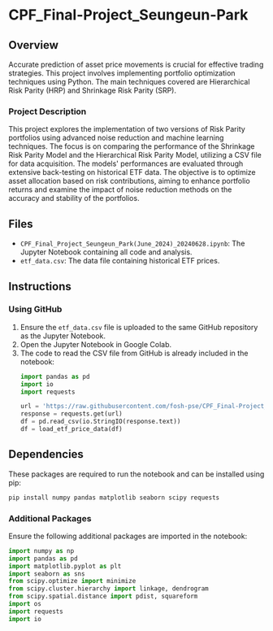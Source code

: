 
# CPF_Final-Project_Seungeun-Park

## Overview
Accurate prediction of asset price movements is crucial for effective trading strategies. This project involves implementing portfolio optimization techniques using Python. The main techniques covered are Hierarchical Risk Parity (HRP) and Shrinkage Risk Parity (SRP).

### Project Description
This project explores the implementation of two versions of Risk Parity portfolios using advanced noise reduction and machine learning techniques. The focus is on comparing the performance of the Shrinkage Risk Parity Model and the Hierarchical Risk Parity Model, utilizing a CSV file for data acquisition. The models' performances are evaluated through extensive back-testing on historical ETF data. The objective is to optimize asset allocation based on risk contributions, aiming to enhance portfolio returns and examine the impact of noise reduction methods on the accuracy and stability of the portfolios.

## Files
- `CPF_Final_Project_Seungeun_Park(June_2024)_20240628.ipynb`: The Jupyter Notebook containing all code and analysis.
- `etf_data.csv`: The data file containing historical ETF prices.

## Instructions

### Using GitHub
1. Ensure the `etf_data.csv` file is uploaded to the same GitHub repository as the Jupyter Notebook.
2. Open the Jupyter Notebook in Google Colab.
3. The code to read the CSV file from GitHub is already included in the notebook:
   ```python
   import pandas as pd
   import io
   import requests

   url = 'https://raw.githubusercontent.com/fosh-pse/CPF_Final-Project_Seungeun-Park/main/etf_data.csv'
   response = requests.get(url)
   df = pd.read_csv(io.StringIO(response.text))
   df = load_etf_price_data(df)
   ```

## Dependencies
These packages are required to run the notebook and can be installed using pip:
```bash
pip install numpy pandas matplotlib seaborn scipy requests
```

### Additional Packages
Ensure the following additional packages are imported in the notebook:
```python
import numpy as np
import pandas as pd
import matplotlib.pyplot as plt
import seaborn as sns
from scipy.optimize import minimize
from scipy.cluster.hierarchy import linkage, dendrogram
from scipy.spatial.distance import pdist, squareform
import os
import requests
import io
```

